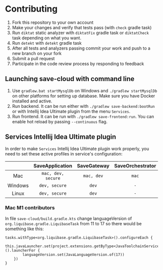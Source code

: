 # Contributing
1. Fork this repository to your own account
2. Make your changes and verify that tests pass (with `check` gradle task)
3. Run `diktat` static analyzer with `diktatFix` gradle task or `diktatCheck` task depending on what you want.
4. Run `detekt` with `detekt` gradle task
5. After all tests and analyzers passing commit your work and push to a new branch on your fork
6. Submit a pull request
7. Participate in the code review process by responding to feedback

## Launching save-cloud with command line
1. Use `gradlew.bat startMysqlDb` on Windows and `./gradlew startMysqlDb` on other platforms for setting up database.
Make sure you have Docker installed and active.
2. Run backend.
It can be run either with `./gradlew save-backend:bootRun` or with Intellij Idea Ultimate plugin from the menu `Services`.
3. Run frontend. It can be run with `./gradlew save-frontend:run`.
You can enable hot reload by passing `--continuous` flag.

## Services Intellij Idea Ultimate plugin
In order to make `Services` Intellij Idea Ultimate plugin work properly, you need to set these active profiles in service's configuration:  

|         |  SaveApplication   | SaveGateway | SaveOrchestrator | SavePreprocessor | 
|:-------:|:------------------:|:-----------:|:----------------:|:----------------:|
|   Mac   | `mac, dev, secure` | `mac, dev`  |      `mac`       |      `mac`       |
| Windows |   `dev, secure`    |    `dev`    |       `-`        |       `-`        |
|  Linux  |   `dev, secure`    |    `dev`    |       `-`        |       `-`        |

### Mac M1 contributors
In file `save-cloud/build.gradle.kts` change languageVersion of `org.liquibase.gradle.LiquibaseTask` from 11 to 17
so there would be something like this:
```
tasks.withType<org.liquibase.gradle.LiquibaseTask>().configureEach {
    this.javaLauncher.set(project.extensions.getByType<JavaToolchainService>().launcherFor {
        languageVersion.set(JavaLanguageVersion.of(17))
    })
}
```

